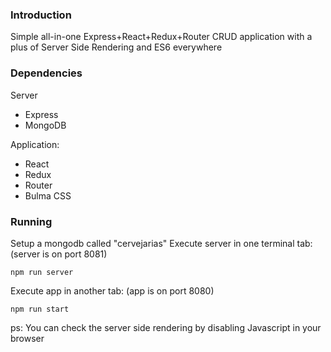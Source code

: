 ### Introduction

Simple all-in-one Express+React+Redux+Router CRUD application with a plus of Server Side Rendering and ES6 everywhere

### Dependencies

Server
* Express
* MongoDB

Application:
* React
* Redux
* Router
* Bulma CSS

### Running

Setup a mongodb called "cervejarias"
Execute server in one terminal tab: (server is on port 8081)
```
npm run server
```
Execute app in another tab: (app is on port 8080)
```
npm run start
```

ps: You can check the server side rendering by disabling Javascript in your browser

